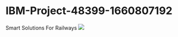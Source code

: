 # IBM-Project-48399-1660807192
Smart Solutions For Railways
[![](https://markdown-videos.deta.dev/youtube/{https://youtu.be/Si5Li1XYv4g})](https://youtu.be/{video_id})
